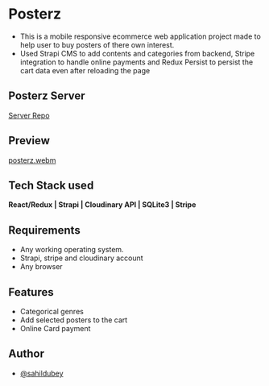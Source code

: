 # Posterz

- This is a mobile responsive ecommerce web application project 
made to help user to buy posters of there own interest.
- Used Strapi CMS to add contents and categories from backend,
Stripe integration to handle online payments and Redux Persist to
persist the cart data even after reloading the page

## Posterz Server
[Server Repo](https://github.com/sahildubeydev/Posterz-Server)

## Preview
[posterz.webm](https://github.com/sahildubeydev/Posterz-Client/assets/48377225/e28d8295-9662-48ce-9744-1adb2dbe04a1)


## Tech Stack used
**React/Redux | Strapi | Cloudinary API | SQLite3 | Stripe**

## Requirements
- Any working operating system.
- Strapi, stripe and cloudinary account
- Any browser

## Features
- Categorical genres
- Add selected posters to the cart
- Online Card payment

## Author
- [@sahildubey](https://github.com/sahildubeydev)
